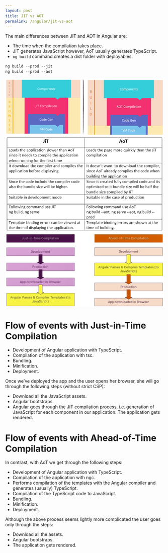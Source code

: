 ```yaml
---
layout: post
title: JIT vs AOT
permalink: /angular/jit-vs-aot
---
```



The main differences between JIT and AOT in Angular are:
*	The time when the compilation takes place.
*	JIT generates JavaScript however, AoT usually generates TypeScript.
* `ng build` command creates a dist folder with deployables.

```ts
ng build --prod --jit
ng build --prod --aot
```

![jit-vs-aot.png](https://github.com/arpit04tripathi/files-cdn/raw/cdn/angular/jit-vs-aot.png)
![jit-vs-aot.png-points](https://github.com/arpit04tripathi/files-cdn/raw/cdn/angular/jit-vs-aot-points.png)
![jit-vs-aot.png-flow](https://github.com/arpit04tripathi/files-cdn/raw/cdn/angular/jit-vs-aot-flow.png)


# Flow of events with Just-in-Time Compilation
*	Development of Angular application with TypeScript.
*	Compilation of the application with tsc.
*	Bundling.
*	Minification.
*	Deployment.

Once we’ve deployed the app and the user opens her browser, she will go through the following steps (without strict CSP):
-	Download all the JavaScript assets.
-	Angular bootstraps.
-	Angular goes through the JiT compilation process, i.e. generation of JavaScript for each component in our application.
The application gets rendered.


# Flow of events with Ahead-of-Time Compilation
In contrast, with AoT we get through the following steps:
*	Development of Angular application with TypeScript.
*	Compilation of the application with ngc.
*	Performs compilation of the templates with the Angular compiler and generates (usually) TypeScript.
*	Compilation of the TypeScript code to JavaScript.
*	Bundling.
*	Minification.
*	Deployment.

Although the above process seems lightly more complicated the user goes only through the steps:
*	Download all the assets.
*	Angular bootstraps.
* The application gets rendered.
